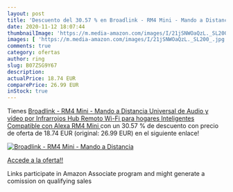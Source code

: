 ```yaml
---
layout: post
title: 'Descuento del 30.57 % en Broadlink - RM4 Mini - Mando a Distancia'
date: 2020-11-12 18:07:44
thumbnailImage: 'https://m.media-amazon.com/images/I/21jSNWOaQzL._SL200_.jpg'
images: [ 'https://m.media-amazon.com/images/I/21jSNWOaQzL._SL200_.jpg' ]
comments: true
category: ofertas
author: ring
slug: B07ZSG9Y67
description:
actualPrice: 18.74 EUR
comparePrice: 26.99 EUR
inStock: true
---
```


Tienes [Broadlink - RM4 Mini - Mando a Distancia Universal de Audio y vídeo por Infrarrojos  Hub Remoto Wi-Fi para hogares Inteligentes  Compatible con Alexa  RM4 Mini ](https://www.amazon.es/dp/B07ZSG9Y67/?tag=tolees-21) con un 30.57 % de descuento con precio de oferta de 18.74 EUR (original: 26.99 EUR) en el siguiente enlace!

[![Broadlink - RM4 Mini - Mando a Distancia](https://m.media-amazon.com/images/I/21jSNWOaQzL._SL200_.jpg)](https://www.amazon.es/dp/B07ZSG9Y67/?tag=tolees-21)

[Accede a la oferta!!](https://www.amazon.es/dp/B07ZSG9Y67/?tag=tolees-21)

Links participate in Amazon Associate program and might generate a comission on qualifying sales


